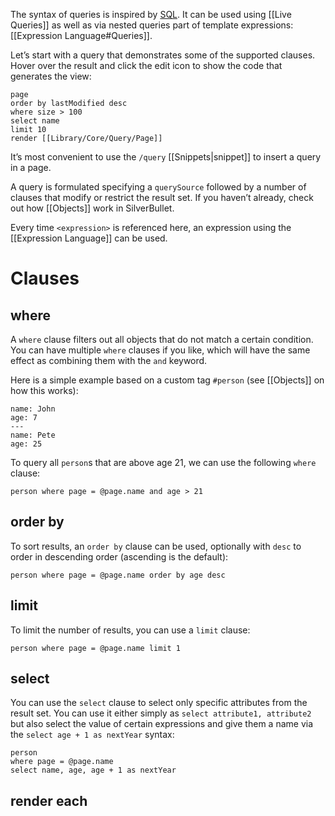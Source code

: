 The syntax of queries is inspired by [SQL](https://en.wikipedia.org/wiki/SQL). It can be used using [[Live Queries]] as well as via nested queries part of template expressions: [[Expression Language#Queries]].

Let’s start with a query that demonstrates some of the supported clauses. Hover over the result and click the edit icon to show the code that generates the view:

```query
page
order by lastModified desc
where size > 100
select name
limit 10
render [[Library/Core/Query/Page]]
```

It’s most convenient to use the `/query` [[Snippets|snippet]] to insert a query in a page.

A query is formulated specifying a `querySource` followed by a number of clauses that modify or restrict the result set. If you haven’t already, check out how [[Objects]] work in SilverBullet.

Every time `<expression>` is referenced here, an expression using the [[Expression Language]] can be used.

# Clauses
## where <expression>
A `where` clause filters out all objects that do not match a certain condition. You can have multiple `where` clauses if you like, which will have the same effect as combining them with the `and` keyword.

Here is a simple example based on a custom tag `#person` (see [[Objects]] on how this works):

```#person
name: John
age: 7
---
name: Pete
age: 25
```

To query all `person`s that are above age 21, we can use the following `where` clause:

```query
person where page = @page.name and age > 21
```

## order by <expression>
To sort results, an `order by` clause can be used, optionally with `desc` to order in descending order (ascending is the default):

```query
person where page = @page.name order by age desc
```

## limit <expression>
To limit the number of results, you can use a `limit` clause:

```query
person where page = @page.name limit 1
```

## select
You can use the `select` clause to select only specific attributes from the result set. You can use it either simply as `select attribute1, attribute2` but also select the value of certain expressions and give them a name via the `select age + 1 as nextYear` syntax:

```query
person
where page = @page.name
select name, age, age + 1 as nextYear
```

## render each <template> and render all <template>
In the context of [[Live Queries]], by default, results are rendered as a table. To instead render results using [[Templates|a template]], use the `render` clause, which comes in two shapes `render each` where the template is instantiated for _each_ result (the `each` keyword is optional):

```query
person
where page = @page.name
render each [[internal-template/person]]
```

And `render all` where the entire result set is passed to the template as a list so the template can do its own iteration using `#each`, which you could then use to e.g. build a table (using this [[internal-template/people]] template, for instance):

```query
person
where page = @page.name
render all [[internal-template/people]]
```

